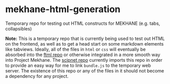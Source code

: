 # mekhane-html-generation
Temporary repo for testing out HTML constructs for MEKHANE (e.g. tabs, collapsibles)

**Note:** This is a temporary repo that is currently being used to test out HTML on the frontend, as well as to get a head start on some markdown elements like tabviews. Ideally, all of the files in `html` or `css` will eventually be absorbed into the [ftml repo](https://github.com/Nu-SCPTheme/ftml) or otherwise integrated in a more smooth way into Project Mekhane. The [scipnet repo](https://github.com/Nu-SCPTheme/scipnet) currently imports this repo in order to provide an easy way for me to link `bundle.js` to the temporary web server. The existence of this repo or any of the files in it should not become a dependency for any project.
